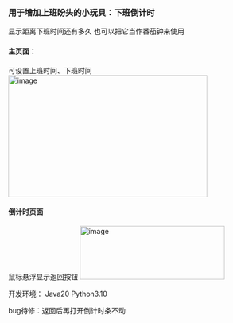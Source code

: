 ### 用于增加上班盼头的小玩具：下班倒计时
显示距离下班时间还有多久
也可以把它当作番茄钟来使用

#### 主页面：
可设置上班时间、下班时间
<img width="400" height="245" alt="image" src="https://github.com/user-attachments/assets/20f5e90b-d583-417a-b2cc-9b00424b6b6a" />

#### 倒计时页面
鼠标悬浮显示返回按钮
<img width="291" height="108" alt="image" src="https://github.com/user-attachments/assets/b0c95c7a-bb56-4808-853e-cf4fabcc6f93" />

开发环境：
Java20
Python3.10

bug待修：返回后再打开倒计时条不动
